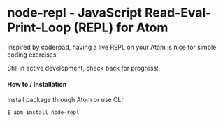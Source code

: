 node-repl - JavaScript Read-Eval-Print-Loop (REPL) for Atom
=========

Inspired by coderpad, having a live REPL on your Atom is nice for simple coding
exercises.

Still in active development, check back for progress!

#### How to / Installation

Install package through Atom or use CLI:

```
$ apm install node-repl
```
